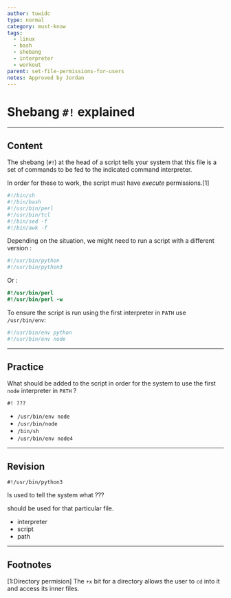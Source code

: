 ```yaml
---
author: tuwidc
type: normal
category: must-know
tags:
  - linux
  - bash
  - shebang
  - interpreter
  - workout
parent: set-file-permissions-for-users
notes: Approved by Jordan
---
```


# Shebang `#!` explained


---

## Content

The shebang (`#!`) at the head of a script tells your system that this file is a set of commands to be fed to the indicated command interpreter. 

In order for these to work, the script must have *execute* permissions.[1]

```python
#!/bin/sh
#!/bin/bash
#!/usr/bin/perl
#!/usr/bin/tcl
#!/bin/sed -f
#!/bin/awk -f
```

Depending on the situation, we might need to run a script with a different version :

```python
#!/usr/bin/python 
#!/usr/bin/python3
```

Or :

```perl
#!/usr/bin/perl
#!/usr/bin/perl -w
```

To ensure the script is run using the first interpreter in `PATH` use `/usr/bin/env`:

```python
#!/usr/bin/env python
#!/usr/bin/env node
```


---

## Practice

What should be added to the script in order for the system to use the first `node` interpreter in `PATH` ?

    #! ???

* `/usr/bin/env node`
* `/usr/bin/node`
* `/bin/sh`
* `/usr/bin/env node4`


---

## Revision

```plain-text
#!/usr/bin/python3
```

Is used to tell the system what ??? 

should be used for that particular file.

* interpreter
* script
* path


---

## Footnotes

[1:Directory permision]
The `+x` bit for a directory allows the user to `cd` into it and access its inner files.
